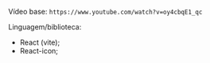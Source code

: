 Vídeo base: `https://www.youtube.com/watch?v=oy4cbqE1_qc`

Linguagem/biblioteca:

- React (vite);
- React-icon;
